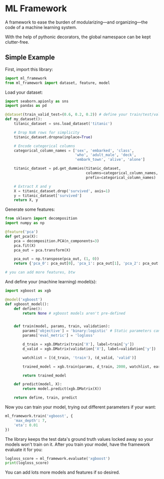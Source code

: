 # ML Framework

A framework to ease the burden of modularizing—and organizing—the code of a machine learning system.

With the help of pythonic decorators, the global namespace can be kept clutter-free.

## Simple Example

First, import this library:

```python
import ml_framework
from ml_framework import dataset, feature, model
```

Load your dataset:

```python
import seaborn.apionly as sns
import pandas as pd

@dataset(train_valid_test=(0.6, 0.2, 0.2)) # define your train/test/validation data splits
def my_dataset():
    titanic_dataset = sns.load_dataset('titanic')

    # Drop NaN rows for simplicity
    titanic_dataset.dropna(inplace=True)

    # Encode categorical columns
    categorical_column_names = ['sex', 'embarked', 'class',
                                'who', 'adult_male', 'deck',
                                'embark_town', 'alive', 'alone']

    titanic_dataset = pd.get_dummies(titanic_dataset,
                                     columns=categorical_column_names,
                                     prefix=categorical_column_names)

    # Extract X and y
    X = titanic_dataset.drop('survived', axis=1)
    y = titanic_dataset['survived']
    return X, y
```

Generate some features:

```python
from sklearn import decomposition
import numpy as np

@feature('pca')
def get_pca(X):
    pca = decomposition.PCA(n_components=3)
    pca.fit(X)
    pca_out = pca.transform(X)

    pca_out = np.transpose(pca_out, (1, 0))
    return {'pca_0': pca_out[0], 'pca_1': pca_out[1], 'pca_2': pca_out[2]}

# you can add more features, btw
```

And define your (machine learning) model(s):

```python
import xgboost as xgb

@model('xgboost')
def xgboost_model():
    def define():
        return None # xgboost models aren't pre-defined


    def train(model, params, train, validation):
        params['objective'] = 'binary:logistic' # Static parameters can be defined here
        params['eval_metric'] = 'logloss'

        d_train = xgb.DMatrix(train['X'], label=train['y'])
        d_valid = xgb.DMatrix(validation['X'], label=validation['y'])

        watchlist = [(d_train, 'train'), (d_valid, 'valid')]

        trained_model = xgb.train(params, d_train, 2000, watchlist, early_stopping_rounds=50, verbose_eval=10)

        return trained_model

    def predict(model, X):
        return model.predict(xgb.DMatrix(X))

    return define, train, predict
```

Now you can train your model, trying out different parameters if your want:

```python
ml_framework.train('xgboost', {
    'max_depth': 7,
    'eta': 0.01
})
```

The library keeps the test data's ground truth values locked away so your models won't train on it.
After you train your model, have the framework evaluate it for you:

```python
logloss_score = ml_framework.evaluate('xgboost')
print(logloss_score)
```

You can add lots more models and features if so desired.
